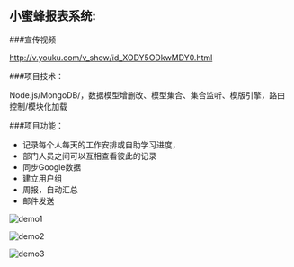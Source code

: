 小蜜蜂报表系统:
-------------
###宣传视频

http://v.youku.com/v_show/id_XODY5ODkwMDY0.html

###项目技术：

Node.js/MongoDB/，数据模型增删改、模型集合、集合监听、模版引擎，路由控制/模块化加载 

###项目功能： 

  * 记录每个人每天的工作安排或自助学习进度， 
  * 部门人员之间可以互相查看彼此的记录
  * 同步Google数据
  * 建立用户组
  * 周报，自动汇总
  * 邮件发送

![demo1](https://raw.githubusercontent.com/stormtea123/bee/master/demo/demo1.png)

![demo2](https://raw.githubusercontent.com/stormtea123/bee/master/demo/demo2.png)

![demo3](https://raw.githubusercontent.com/stormtea123/bee/master/demo/demo3.png)
  
